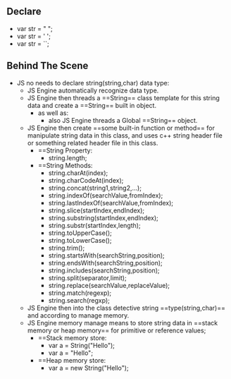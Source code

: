 ## Declare
- var str = " ";
- var str = ' ';
- var str = ``;
## Behind The Scene 
- JS no needs to declare string(string,char) data type:
	- JS Engine automatically recognize data type.
	- JS Engine then threads a ==String== class template for this string data and create a ==String== built in object.
		- as well as:
			- also JS Engine threads a Global ==String== object.
	- JS Engine then create ==some built-in function or method== for manipulate string data in this class, and uses c++ string header file or something related header file in this class. 
		- ==String Property:
			- string.length;
		- ==String Methods:
			- string.charAt(index);
			- string.charCodeAt(index);
			- string.concat(string1,string2,...);
			- string.indexOf(searchValue,fromIndex);
			- string.lastIndexOf(searchValue,fromIndex);
			- string.slice(startIndex,endIndex);
			- string.substring(startIndex,endIndex);
			- string.substr(startIndex,length);
			- string.toUpperCase();
			- string.toLowerCase();
			- string.trim();
			- string.startsWith(searchString,position);
			- string.endsWith(searchString,position);
			- string.includes(searchString,position);
			- string.split(separator,limit);
			- string.replace(searchValue,replaceValue);
			- string.match(regexp);
			- string.search(regxp);
	- JS Engine then into the class detective string ==type(string,char)== and according to manage memory. 
	- JS Engine memory manage means to store string data in ==stack memory or heap memory==  for primitive  or reference values;
		- ==Stack memory store:
			- var a = String("Hello");
			- var a = "Hello";
		- ==Heap memory store:
			- var a = new String("Hello");